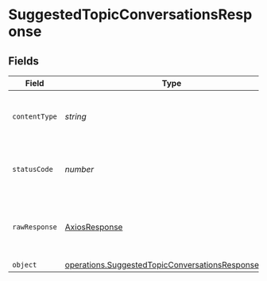 # SuggestedTopicConversationsResponse


## Fields

| Field                                                                                                                    | Type                                                                                                                     | Required                                                                                                                 | Description                                                                                                              |
| ------------------------------------------------------------------------------------------------------------------------ | ------------------------------------------------------------------------------------------------------------------------ | ------------------------------------------------------------------------------------------------------------------------ | ------------------------------------------------------------------------------------------------------------------------ |
| `contentType`                                                                                                            | *string*                                                                                                                 | :heavy_check_mark:                                                                                                       | HTTP response content type for this operation                                                                            |
| `statusCode`                                                                                                             | *number*                                                                                                                 | :heavy_check_mark:                                                                                                       | HTTP response status code for this operation                                                                             |
| `rawResponse`                                                                                                            | [AxiosResponse](https://axios-http.com/docs/res_schema)                                                                  | :heavy_check_mark:                                                                                                       | Raw HTTP response; suitable for custom response parsing                                                                  |
| `object`                                                                                                                 | [operations.SuggestedTopicConversationsResponseBody](../../models/operations/suggestedtopicconversationsresponsebody.md) | :heavy_minus_sign:                                                                                                       | conversations                                                                                                            |